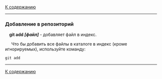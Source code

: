 [К содержанию](./readme.md)

---

### Добавление в репозиторий

&ensp;&ensp;**git add *[файл]*** - добавляет файл в индекс.

&ensp;&ensp;&ensp;Что бы добавить все файлы в каталоге в индекс (кроме игнорируемых), используйте команду:

```bash=
git add
```
---

[К содержанию](./readme.md)